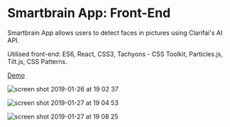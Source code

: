 # Smartbrain App: Front-End

Smartbrain App allows users to detect faces in pictures using Clarifai's AI API. 

Utilised front-end: ES6, React, CSS3, Tachyons - CSS Toolkit, Particles.js, Tilt.js, CSS Patterns.

[Demo](https://smart-brain-app-demo.herokuapp.com/)

![screen shot 2019-01-26 at 19 02 37](https://user-images.githubusercontent.com/38971399/51791576-30927f00-219d-11e9-9dff-29c6d09f735f.png)


![screen shot 2019-01-27 at 19 04 53](https://user-images.githubusercontent.com/38971399/51805577-086f5280-2267-11e9-85ba-0c6eaa30ad06.png)



![screen shot 2019-01-27 at 19 08 25](https://user-images.githubusercontent.com/38971399/51805585-2dfc5c00-2267-11e9-80fb-3f1f18f6fa88.png)

